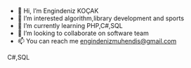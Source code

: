 - 👋 Hi, I’m Engindeniz KOÇAK
- 👀 I’m interested algorithm,library development and sports
- 🌱 I’m currently learning PHP,C#,SQL
- 💞️ I’m looking to collaborate on software team
- 📫 You can reach me engindenizmuhendis@gmail.com

C#,SQL<!---
Engindeniz00/Engindeniz00 is a ✨ special ✨ repository because its `README.md` (this file) appears on your GitHub profile.
You can click the Preview link to take a look at your changes.
--->
